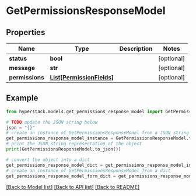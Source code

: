 # GetPermissionsResponseModel


## Properties

Name | Type | Description | Notes
------------ | ------------- | ------------- | -------------
**status** | **bool** |  | [optional] 
**message** | **str** |  | [optional] 
**permissions** | [**List[PermissionFields]**](PermissionFields.md) |  | [optional] 

## Example

```python
from hyperstack.models.get_permissions_response_model import GetPermissionsResponseModel

# TODO update the JSON string below
json = "{}"
# create an instance of GetPermissionsResponseModel from a JSON string
get_permissions_response_model_instance = GetPermissionsResponseModel.from_json(json)
# print the JSON string representation of the object
print(GetPermissionsResponseModel.to_json())

# convert the object into a dict
get_permissions_response_model_dict = get_permissions_response_model_instance.to_dict()
# create an instance of GetPermissionsResponseModel from a dict
get_permissions_response_model_form_dict = get_permissions_response_model.from_dict(get_permissions_response_model_dict)
```
[[Back to Model list]](../README.md#documentation-for-models) [[Back to API list]](../README.md#documentation-for-api-endpoints) [[Back to README]](../README.md)


